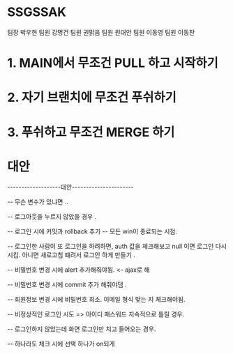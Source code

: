 # SSGSSAK
팀장 박우현 
팀원 강명건
팀원 권맑음
팀원 원대안
팀원 이동영
팀원 이동찬 

# 1. MAIN에서 무조건 PULL 하고 시작하기
# 2. 자기 브랜치에 무조건 푸쉬하기
# 3. 푸쉬하고 무조건 MERGE 하기 

# 대안 
-------------------대안----------------------

-- 무슨 변수가 있냐면 .. 

-- 로그아웃을 누르지 않았을 경우 . 

-- 로그인 시에 커밋과 rollback 추가
-- 모든 win이 종료되는 시점. 

-- 로그인한 사람이 또 로그인을 하려하면, auth 값을 체크해보고 null 이면 로그인 다시 시킴. 아니면 새로고침 떄려서 로그인 하게 만들기 .

-- 비밀번호 변경 시에 alert 추가해줘야됨. <- ajax로 해

-- 비밀번호 변경 시에 commit 추가 해줘야댐 . 

-- 회원정보 변경 시에 비밀번호 최소. 이메일 형식 맞는 지 체크해야됨. 

-- 비정상적인 로그인 시도
  => 아이디 패스워드 지속적으로 틀릴 경우. 

-- 로그인하지 않았는데 화면 로그인만 치고 들어오는 경우. 

-- 하나라도 체크 시에 선택 하나가 on되게 
